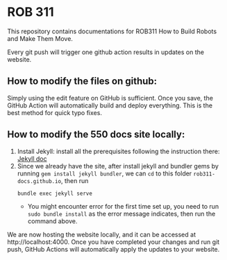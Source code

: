 # ROB 311 

This repository contains documentations for ROB311 How to Build Robots and Make Them Move. 

Every git push will trigger one github action results in updates on the website.

## How to modify the files on github:
Simply using the edit feature on GitHub is sufficient. Once you save, the GitHub Action will automatically build and deploy everything. This is the best method for quick typo fixes. 

## How to modify the 550 docs site locally:
1. Install Jekyll: install all the prerequisites following the instruction there: [Jekyll doc](https://jekyllrb.com/docs/)
2. Since we already have the site, after install jekyll and bundler gems by running `gem install jekyll bundler`, we can `cd` to this folder `rob311-docs.github.io`, then run
    ```
    bundle exec jekyll serve
    ```
    - You might encounter error for the first time set up, you need to run `sudo bundle install` as the error message indicates, then run the command above.

We are now hosting the website locally, and it can be accessed at http://localhost:4000. Once you have completed your changes and run git push, GitHub Actions will automatically apply the updates to your website.
